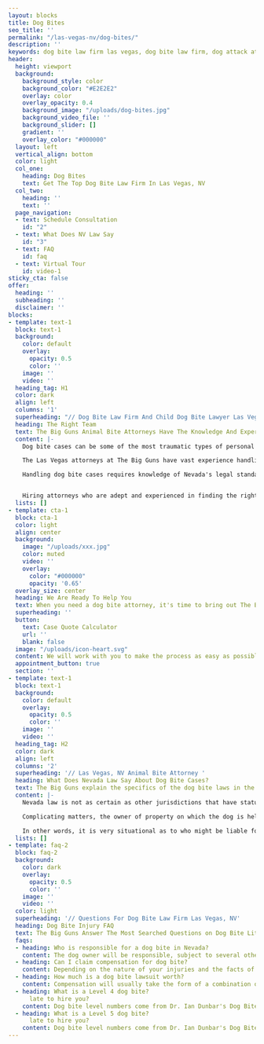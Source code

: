 ```yaml
---
layout: blocks
title: Dog Bites
seo_title: ''
permalink: "/las-vegas-nv/dog-bites/"
description: ''
keywords: dog bite law firm las vegas, dog bite law firm, dog attack attorney, child dog bite lawyer, animal bite attorney 
header:
  height: viewport
  background:
    background_style: color
    background_color: "#E2E2E2"
    overlay: color
    overlay_opacity: 0.4
    background_image: "/uploads/dog-bites.jpg"
    background_video_file: ''
    background_slider: []
    gradient: ''
    overlay_color: "#000000"
  layout: left
  vertical_align: bottom
  color: light
  col_one:
    heading: Dog Bites
    text: Get The Top Dog Bite Law Firm In Las Vegas, NV
  col_two:
    heading: ''
    text: ''
  page_navigation:
  - text: Schedule Consultation
    id: "2"
  - text: What Does NV Law Say
    id: "3"
  - text: FAQ
    id: faq
  - text: Virtual Tour
    id: video-1
sticky_cta: false
offer:
  heading: ''
  subheading: ''
  disclaimer: ''
blocks:
- template: text-1
  block: text-1
  background:
    color: default
    overlay:
      opacity: 0.5
      color: ''
    image: ''
    video: ''
  heading_tag: H1
  color: dark
  align: left
  columns: '1'
  superheading: "// Dog Bite Law Firm And Child Dog Bite Lawyer Las Vegas"
  heading: The Right Team
  text: The Big Guns Animal Bite Attorneys Have The Knowledge And Experience To Get The Compensation You Deserve
  content: |-
    Dog bite cases can be some of the most traumatic types of personal injury claims. The injuries are usually fraught with scarring, are likely to get severely infected, and invariably turn much more heavily on questions of who is at fault than one might expect. Coupled with the emotional nature of the incident on both sides of such claims makes for an often protracted, hard-fought claim.

    The Las Vegas attorneys at The Big Guns have vast experience handling dog bite cases in Clark County. We have thoroughly researched the specific state laws governing liability, in conjunction with the different city ordinances governing the same. We know the proper discovery to pursue to lay the groundwork for proving liability for your case.

    Handling dog bite cases requires knowledge of Nevada's legal standard for liability, analysis of differing landowner liability for the same, evaluation of the types of injuries inflicted by the dog, the ability to value the claim correctly, and the skill to litigate and try the matter as needed before a jury. The attorneys at The Big Guns check every one of these boxes, having litigated dog bite cases in this jurisdiction and others. We keep up with developments in Nevada dog bite law and can quickly evaluate whether you have a good case based on the facts of your unique claim. We can properly assess the claim value, both for purposes of settlement and for the value if the matter had to go before a jury to verdict. And if the case does need to go to trial, you can rest assured that the attorneys you worked with on the file will be the ones standing by you in court, arguing to the jury why you should get the reward you deserve.


    Hiring attorneys who are adept and experienced in finding the right experts and know all forms of damages to seek is vital to ensure you get what you deserve. Coupled with experience in arguing these matters both in court and at trial, the attorneys at The Big Guns can maximize the value of your case. 
  lists: []
- template: cta-1
  block: cta-1
  color: light
  align: center
  background:
    image: "/uploads/xxx.jpg"
    color: muted
    video: ''
    overlay:
      color: "#000000"
      opacity: '0.65'
  overlay_size: center
  heading: We Are Ready To Help You
  text: When you need a dog bite attorney, it's time to bring out The Big Guns
  superheading: ''
  button:
    text: Case Quote Calculator
    url: ''
    blank: false
  image: "/uploads/icon-heart.svg"
  content: We will work with you to make the process as easy as possible, managing all aspects to maximize your recovery. You can rest assured that you will receive skilled, aggressive representation in your case. Schedule a free consultation with us today!
  appointment_button: true
  section: ''
- template: text-1
  block: text-1
  background:
    color: default
    overlay:
      opacity: 0.5
      color: ''
    image: ''
    video: ''
  heading_tag: H2
  color: dark
  align: left
  columns: '2'
  superheading: '// Las Vegas, NV Animal Bite Attorney '
  heading: What Does Nevada Law Say About Dog Bite Cases?
  text: The Big Guns explain the specifics of the dog bite laws in the state of Nevada
  content: |-
    Nevada law is not as certain as other jurisdictions that have statutes that govern what is required for liability from a dog bite. Various Nevada cases interpreting the standards to employ in dog bite cases do not generally afford the ""one bite"" laws that are found in other jurisdictions. The rule generally excuses a dog owner's liability for the first time that a dog actually bites a person. Yet Nevada appears to follow the rules adopted in other states that tend to require the dog owner either knows or should have known that their dog had vicious tendencies before the bite to impose liability on a theory of negligence. This generally will not include whether a dog gets into fights with other dogs or whether the dog tends to bark at passers-by, but would include knowledge of actual bites, intended bites, particularly vicious or vehement behavior toward others, cornering persons, and the like.  

    Complicating matters, the owner of property on which the dog is held may also be liable as well under certain circumstances. This generally requires more than mere knowledge of the dog's vicious tendencies, but also acts that the landowner engaged in to safeguard others from the dog. This is a common occurrence where the dog bite takes place in a multifamily residential development, near or on a commercial property, and in any other situation where the dog bite incident location is somewhere other than the dog owner's personal, self-owned residence.

    In other words, it is very situational as to who might be liable for your dog bite case. Contact The Big Guns today so we can help you figure out your rights under Nevada law for your dog bite case.
  lists: []
- template: faq-2
  block: faq-2
  background:
    color: dark
    overlay:
      opacity: 0.5
      color: ''
    image: ''
    video: ''
  color: light
  superheading: '// Questions For Dog Bite Law Firm Las Vegas, NV'
  heading: Dog Bite Injury FAQ
  text: The Big Guns Answer The Most Searched Questions on Dog Bite Litigation
  faqs:
  - heading: Who is responsible for a dog bite in Nevada?
    content: The dog owner will be responsible, subject to several other factors.  
  - heading: Can I claim compensation for dog bite?
    content: Depending on the nature of your injuries and the facts of the incident, a dog bite victim can seek compensation for the bite itself.  
  - heading: How much is a dog bite lawsuit worth?  
    content: Compensation will usually take the form of a combination of both special damages (objectively verifiable damages, such as medical bills and expenses that you incur as a result of the bite) and general damages. General damages are harder to classify as they are subject to the decision of a trier of fact, but they are intended to compensate you for your emotional distress, pain and suffering, and other forms of damages that are hard to place a dollar value onto absent a decision by a lawsuit. Experienced attorneys can help you figure out the value of your case and will do their best to maximize the compensation you can get from a dog bite. Contact The Big Guns today to discuss what your dog bite case might be worth.
  - heading: What is a Level 4 dog bite?
      late to hire you?
    content: Dog bite level numbers come from Dr. Ian Dunbar's Dog Bite Scale, which is often circulated and employed by various dog trainer organizations. A Level 4 bite, per the scale, indicates a dog bite where the depth of the bite punctures is at least half the length of the dog's canine teeth. There are typically other signs of injury as well, such as bruising and associated lacerations showing that the dog thrashed its head around while holding onto the bitten area. The evaluation of this type of bite typically includes a conclusion that the dog that inflicted this type of bite will likely strike again if it has not done so before. Beyond the scale, the types of injuries that are sustained in what would qualify as a Level 4 bite could result in infection, scarring, emotional trauma and distress, and more.  
  - heading: What is a Level 5 dog bite?
      late to hire you?
    content: Dog bite level numbers come from Dr. Ian Dunbar's Dog Bite Scale, which is often circulated and employed by various dog trainer organizations. A Level 5 bite, per the scale, is indicative of multiple dog bites in a single incident, usually with more than one such bite meeting the criteria for a Level 4 bite. The evaluation of this type of bite typically includes a conclusion that the dog that inflicted this type of bite is a dangerous animal that should likely be euthanized. Beyond the scale, the types of injuries that are sustained in what would qualify as a Level 5 bite could result in infection, scarring, emotional trauma and distress, disfigurement, severe blood loss, and injuries that fall short of death.  
---
```

